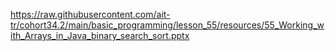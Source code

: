 https://raw.githubusercontent.com/ait-tr/cohort34.2/main/basic_programming/lesson_55/resources/55_Working_with_Arrays_in_Java_binary_search_sort.pptx